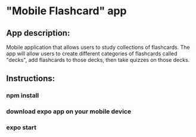 # "Mobile Flashcard" app

## App description:

Mobile application that allows users to study collections of flashcards. The app will allow users to create different categories of flashcards called "decks", add flashcards to those decks, then take quizzes on those decks.

## Instructions:

### npm install

### download expo app on your mobile device

### expo start
